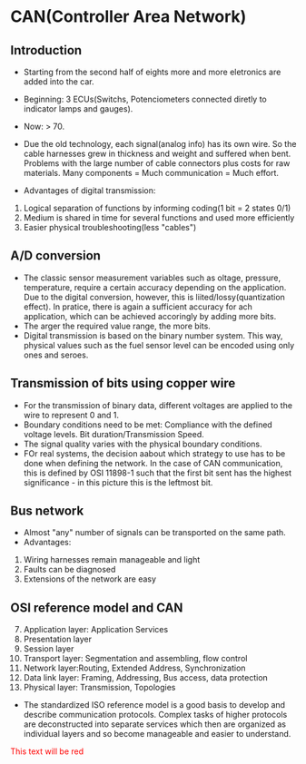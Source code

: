 # CAN(Controller Area Network)

## Introduction
- Starting from the second half of eights more and more eletronics are added into the car.
- Beginning: 3 ECUs(Switchs, Potenciometers connected diretly to indicator lamps and gauges).
- Now: > 70.
- Due the old technology, each signal(analog info) has its own wire. So the cable harnesses grew in thickness and weight and suffered when bent. Problems with the large number of cable connectors plus costs for raw materials. Many components = Much communication = Much effort.

 - Advantages of digital transmission:
1. Logical separation of functions by informing coding(1 bit = 2 states 0/1)
2. Medium is shared in time for several functions and used more efficiently
3. Easier physical troubleshooting(less "cables")

## A/D conversion 
- The classic sensor measurement variables such as oltage, pressure, temperature, require a certain accuracy depending on the application. Due to the digital conversion, however, this is liited/lossy(quantization effect). In pratice, there is again a sufficient accuracy for ach application, which can be achieved accoringly by adding more bits.
- The arger the required value range, the more bits.
- Digital transmission is based on the binary number system. This way, physical values such as the fuel sensor level can be encoded using only ones and seroes.

## Transmission of bits using copper wire
- For the transmission of binary data, different voltages are applied to the wire to represent 0 and 1.
- Boundary conditions need to be met: Compliance with the defined voltage levels. Bit duration/Transmission Speed.
- The signal quality varies with the physical boundary conditions.
- FOr real systems, the decision aabout which strategy to use has to be done when defining the network. In the case of CAN communication, this is defined by OSI 11898-1 such that the first bit sent has the highest significance - in this picture this is the leftmost bit.

## Bus network
- Almost "any" number of signals can be transported on the same path.
- Advantages:
1. Wiring harnesses remain manageable and light
2. Faults can be diagnosed
3. Extensions of the network are easy

## OSI reference model and CAN
7. Application layer: Application Services
6. Presentation layer
5. Session layer
4. Transport layer: Segmentation and assembling, flow control
3. Network layer:Routing, Extended Address, Synchronization
2. Data link layer: Framing, Addressing, Bus access, data protection
1. Physical layer: Transmission, Topologies

- The standardized ISO reference model is a good basis to develop and describe communication protocols. Complex tasks of higher protocols are deconstructed into separate services which then are organized as individual layers and so become manageable and easier to understand.

<span style="color: red;">This text will be red</span>
